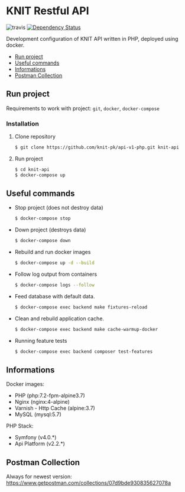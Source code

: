 # KNIT Restful API
![travis](https://api.travis-ci.org/knit-pk/api-v1-php.svg?branch=develop)
[![Dependency Status](https://www.versioneye.com/user/projects/5a99ba910fb24f2cfe29ccd2/badge.svg?style=flat-square)](https://www.versioneye.com/user/projects/5a99ba910fb24f2cfe29ccd2)

Development configuration of KNIT API written in PHP, deployed using docker.

- [Run project](#run-project)
- [Useful commands](#useful-commands)
- [Informations](#informations)
- [Postman Collection](#postman-collection)

## Run project
Requirements to work with project: `git`, `docker`, `docker-compose`

### Installation

1. Clone repository
   ```bash
   $ git clone https://github.com/knit-pk/api-v1-php.git knit-api
   ```
2. Run project
   ```bash
   $ cd knit-api
   $ docker-compose up
   ```

## Useful commands

- Stop project (does not destroy data)
    ```bash
    $ docker-compose stop
    ```

- Down project (destroys data)
    ```bash
    $ docker-compose down
    ```

- Rebuild and run docker images
    ```bash
    $ docker-compose up -d --build
    ```

- Follow log output from containers
    ```bash
    $ docker-compose logs --follow
    ```

- Feed database with default data.

    ```bash
    $ docker-compose exec backend make fixtures-reload
    ```

- Clean and rebuild application cache.

    ```bash
    $ docker-compose exec backend make cache-warmup-docker
    ```

- Running feature tests

    ```bash
    $ docker-compose exec backend composer test-features
    ```

## Informations
Docker images:
- PHP (php:7.2-fpm-alpine3.7)
- Nginx (nginx:4-alpine)
- Varnish - Http Cache (alpine:3.7)
- MySQL (mysql:5.7)

PHP Stack:
- Symfony (v4.0.*)
- Api Platform (v2.2.*)

## Postman Collection
Always for newest version:
https://www.getpostman.com/collections/07d9bde930835627078a
